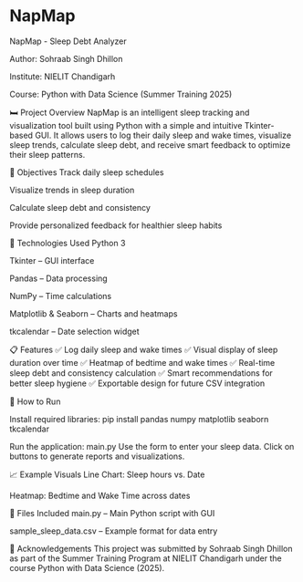 # NapMap
NapMap - Sleep Debt Analyzer

Author: Sohraab Singh Dhillon

Institute: NIELIT Chandigarh

Course: Python with Data Science (Summer Training 2025)

🛏️ Project Overview
NapMap is an intelligent sleep tracking and visualization tool built using Python with a simple and intuitive Tkinter-based GUI. It allows users to log their daily sleep and wake times, visualize sleep trends, calculate sleep debt, and receive smart feedback to optimize their sleep patterns.

🎯 Objectives
Track daily sleep schedules

Visualize trends in sleep duration

Calculate sleep debt and consistency

Provide personalized feedback for healthier sleep habits

🧰 Technologies Used
Python 3

Tkinter – GUI interface

Pandas – Data processing

NumPy – Time calculations

Matplotlib & Seaborn – Charts and heatmaps

tkcalendar – Date selection widget

📋 Features
✅ Log daily sleep and wake times
✅ Visual display of sleep duration over time
✅ Heatmap of bedtime and wake times
✅ Real-time sleep debt and consistency calculation
✅ Smart recommendations for better sleep hygiene
✅ Exportable design for future CSV integration

🚀 How to Run

Install required libraries:
pip install pandas numpy matplotlib seaborn tkcalendar

Run the application:
main.py
Use the form to enter your sleep data. Click on buttons to generate reports and visualizations.

📈 Example Visuals
Line Chart: Sleep hours vs. Date

Heatmap: Bedtime and Wake Time across dates

📂 Files Included
main.py – Main Python script with GUI

sample_sleep_data.csv – Example format for data entry

📜 Acknowledgements
This project was submitted by Sohraab Singh Dhillon as part of the Summer Training Program at NIELIT Chandigarh under the course Python with Data Science (2025).
